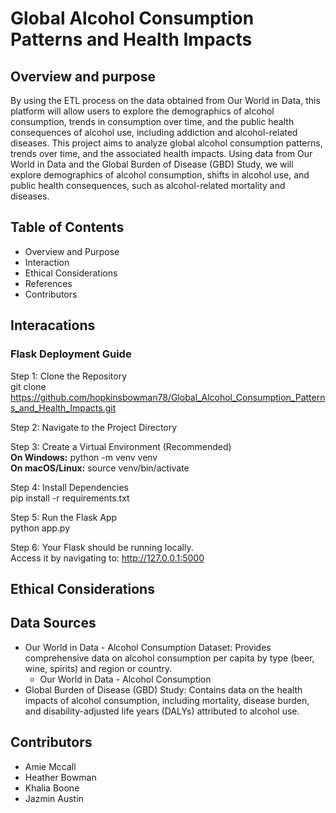 # Global Alcohol Consumption Patterns and Health Impacts
## Overview and purpose
By using the ETL process on the data obtained from Our World in Data, this platform will allow users to explore the demographics of alcohol consumption, trends in consumption over time, and the public health consequences of alcohol use, including addiction and alcohol-related diseases.
This project aims to analyze global alcohol consumption patterns, trends over time, and the associated health impacts. Using data from Our World in Data and the Global Burden of Disease (GBD) Study, we will explore demographics of alcohol consumption, shifts in alcohol use, and public health consequences, such as alcohol-related mortality and diseases.
## Table of Contents
- Overview and Purpose
- Interaction
- Ethical Considerations
- References
- Contributors

## Interacations  
### Flask Deployment Guide
Step 1: Clone the Repository  
git clone https://github.com/hopkinsbowman78/Global_Alcohol_Consumption_Patterns_and_Health_Impacts.git

Step 2: Navigate to the Project Directory

Step 3: Create a Virtual Environment (Recommended)  
**On Windows:**  python -m venv venv  
**On macOS/Linux:**  source venv/bin/activate  

Step 4: Install Dependencies  
pip install -r requirements.txt

Step 5: Run the Flask App  
python app.py

Step 6: Your Flask should be running locally.  
Access it by navigating to: http://127.0.0.1:5000

## Ethical Considerations
## Data Sources
- Our World in Data - Alcohol Consumption Dataset:
Provides comprehensive data on alcohol consumption per capita by type (beer, wine, spirits) and region or country.
  - Our World in Data - Alcohol Consumption
- Global Burden of Disease (GBD) Study:
Contains data on the health impacts of alcohol consumption, including mortality, disease burden, and disability-adjusted life years (DALYs) attributed to alcohol use.
## Contributors
- Amie Mccall
- Heather Bowman
- Khalia Boone
- Jazmin Austin